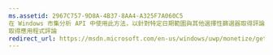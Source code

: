 ```yaml
---
ms.assetid: 2967C757-9D8A-4B37-8AA4-A325F7A060C5
在 Windows 市集分析 API 中使用此方法，以針對特定日期範圍與其他選擇性篩選器取得評論資料。
取得應用程式評論
redirect_url: https://msdn.microsoft.com/en-us/windows/uwp/monetize/get-error-reporting-data
---
```



<!--HONumber=Mar16_HO1-->


